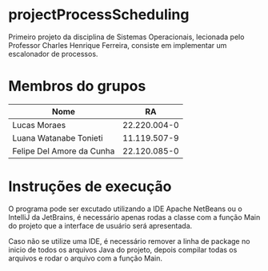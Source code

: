 # projectProcessScheduling
Primeiro projeto da disciplina de Sistemas Operacionais, lecionada pelo Professor Charles Henrique Ferreira, consiste em implementar um escalonador de processos.

# Membros do grupos
| Nome  | RA |
| ------------- | ------------- |
| Lucas Moraes  | 22.220.004-0  |
| Luana Watanabe Tonieti  | 11.119.507-9 |
| Felipe Del Amore da Cunha | 22.120.085-0 |

# Instruções de execução
O programa pode ser excutado utilizando a IDE Apache NetBeans ou o IntelliJ da JetBrains, é necessário apenas rodas a classe com a função Main do projeto que a interface de usuário será apresentada.

Caso não se utilize uma IDE, é necessário remover a linha de package no inicio de todos os arquivos Java do projeto, depois compilar todas os arquivos e rodar o arquivo com a função Main.
